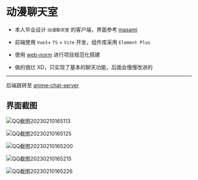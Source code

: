 # 动漫聊天室

- 本人毕业设计 `动漫聊天室` 的客户端，界面参考 [masami](https://github.com/Adicwu/masami)

- 前端使用 `Vue3`+ `TS` + `Vite` 开发，组件库采用 `Element Plus`

- 使用 [web-norm](https://github.com/lyh0371/web-norm) 进行项目规范化搭建

- 做的很烂 XD，只实现了基本的聊天功能，后面会慢慢改进的

---

后端跳转至 [anime-chat-server](https://github.com/Amenoe/anime-chat-server)

## 界面截图

![QQ截图20230210165113](https://cdn.jsdelivr.net/gh/Amenoe/image-hosting/Other/QQ%E6%88%AA%E5%9B%BE20230210165113.png)

![QQ截图20230210165125](https://cdn.jsdelivr.net/gh/Amenoe/image-hosting/Other/QQ%E6%88%AA%E5%9B%BE20230210165125.png)

![QQ截图20230210165200](https://cdn.jsdelivr.net/gh/Amenoe/image-hosting/Other/QQ%E6%88%AA%E5%9B%BE20230210165200.png)

![QQ截图20230210165215](https://cdn.jsdelivr.net/gh/Amenoe/image-hosting/Other/QQ%E6%88%AA%E5%9B%BE20230210165215.png)

![QQ截图20230210165226](https://cdn.jsdelivr.net/gh/Amenoe/image-hosting/Other/QQ%E6%88%AA%E5%9B%BE20230210165226.png)
